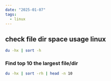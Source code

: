 ```yaml
---
date: "2025-01-07"
tags:
  - linux 
---
```


## check file dir space usage linux

```bash
du -hx | sort -h
```

### Find top 10 the largest file/dir
```bash
du -hx | sort -rh | head -n 10
```
